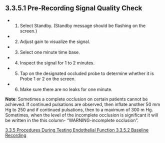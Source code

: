 ## 3.3.5.1 Pre-Recording Signal Quality Check

* 1. Select Standby. (Standby message should be flashing
on the screen.)
* 2. Adjust gain to visualize the signal.
* 3. Select one minute time base.
* 4. Inspect the
signal for 1 to 2 minutes.
* 5. Tap on the designated occluded probe to determine whether it is
Probe 1 or 2 on the screen.
* 6. Make sure there are no leaks for one minute.

**Note**:  Sometimes a complete occlusion on certain patients cannot be achieved.  If continued pulsations are observed, then inflate another 50 mm Hg to 250 and if continued pulsations, then to a maximum of 300 m Hg.  Sometimes, when the level of the incomplete occlusion is significant it will be written in the this column- “WARNING-incomplete occlusion”.

<div class="center">
<div class="btn-group">
  <a href=":pages_path:/manuals/endothelial-function/3-03-05-00-procedures-during-testing.md" class="btn btn-default">
    <span class="glyphicon glyphicon-chevron-left"></span>
    3.3.5 Procedures During Testing
  </a>

  <a href=":pages_path:/manuals/endothelial-function" class="btn btn-default">
    <span class="glyphicon glyphicon-chevron-up"></span>
    Endothelial Function
  </a>

  <a href=":pages_path:/manuals/endothelial-function/3-03-05-02-baseline-recording.md" class="btn btn-success">
    3.3.5.2 Baseline Recording
    <span class="glyphicon glyphicon-chevron-right"></span>
  </a>
</div>
</div>